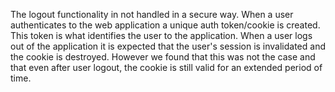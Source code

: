 The logout functionality in not handled in a secure way. When a user authenticates to the web application a unique auth token/cookie is created. This token is what identifies the user to the application. When a user logs out of the application it is expected that the user's session is invalidated and the cookie is destroyed. However we found that this was not the case and that even after user logout, the cookie is still valid for an extended period of time.
